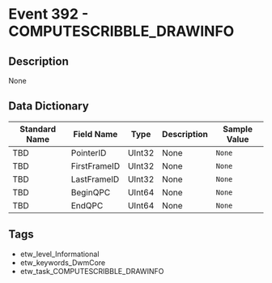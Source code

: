 # Event 392 - COMPUTESCRIBBLE_DRAWINFO

## Description
None

## Data Dictionary
|Standard Name|Field Name|Type|Description|Sample Value|
|---|---|---|---|---|
|TBD|PointerID|UInt32|None|`None`|
|TBD|FirstFrameID|UInt32|None|`None`|
|TBD|LastFrameID|UInt32|None|`None`|
|TBD|BeginQPC|UInt64|None|`None`|
|TBD|EndQPC|UInt64|None|`None`|

## Tags
* etw_level_Informational
* etw_keywords_DwmCore
* etw_task_COMPUTESCRIBBLE_DRAWINFO